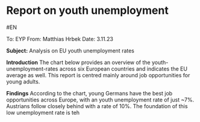 # Report on youth unemployment
#EN 

To: EYP
From: Matthias Hrbek
Date: 3.11.23

**Subject:** Analysis on EU youth unemployment rates

**Introduction**
The chart below provides an overview of the youth-unemployment-rates across six European countries and indicates the EU average as well. This report is centred mainly around job opportunities for young adults.

**Findings**
According to the chart, young Germans have the best job opportunities across Europe, with an youth unemployment rate of just ~7%. Austrians follow closely behind with a rate of 10%. The foundation of this low unemployment rate is teh 